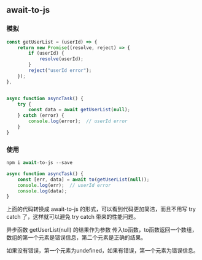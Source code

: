 ## await-to-js

### 模拟

```javascript
const getUserList = (userId) => {
    return new Promise((resolve, reject) => {
        if (userId) {
            resolve(userId);
        }
        reject("userId error");
    });
},


async function asyncTask() {
    try {
        const data = await getUserList(null);
    } catch (error) {
        console.log(error);  // userId error
    }
}
```

### 使用

```javascript
npm i await-to-js --save

async function asyncTask() {
    const [err, data] = await to(getUserList(null));
    console.log(err);  // userId error
    console.log(data);
}
```

上面的代码转换成 await-to-js 的形式，可以看到代码更加简洁，而且不用写 try catch 了，这样就可以避免 try catch 带来的性能问题。

异步函数 getUserList(null) 的结果作为参数 传入to函数，to函数返回一个数组，数组的第一个元素是错误信息，第二个元素是正确的结果。

如果没有错误，第一个元素为undefined，如果有错误，第一个元素为错误信息。